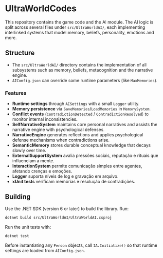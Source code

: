 # UltraWorldCodes

This repository contains the game code and the AI module. The AI logic is
split across several files under `src/UltraWorldAI/`, each implementing
interlinked systems that model memory, beliefs, personality, emotions and more.

## Structure
- The `src/UltraWorldAI/` directory contains the implementation of all
  subsystems such as memory, beliefs, metacognition and the narrative engine.
- `AIConfig.json` can override some runtime parameters (like `MaxMemories`).

### Features

- **Runtime settings** through `AISettings` with a small `Logger` utility.
- **Memory persistence** via `SaveMemories`/`LoadMemories` in `MemorySystem`.
- **Conflict events** (`ContradictionDetected` / `ContradictionResolved`) to
  monitor internal inconsistencies.
- **SelfNarrativeSystem** maintains core personal narratives and assists the narrative engine with psychological defenses.
- **NarrativeEngine** generates reflections and applies psychological defense
  mechanisms when contradictions arise.
- **SemanticMemory** stores durable conceptual knowledge that decays slowly over time.
- **ExternalSupportSystem** avalia pressões sociais, reputação e rituais que influenciam a mente.
- **InteractionSystem** permite comunicação simples entre agentes, afetando crenças e emoções.
- **Logger** suporta níveis de log e gravação em arquivo.
- **xUnit tests** verificam memórias e resolução de contradições.

## Building

Use the .NET SDK (version 6 or later) to build the library. Run:

```bash
dotnet build src/UltraWorldAI/UltraWorldAI.csproj
```

Run the unit tests with:

```bash
dotnet test
```

Before instantiating any `Person` objects, call `IA.Initialize()` so that runtime settings are loaded from `AIConfig.json`.
